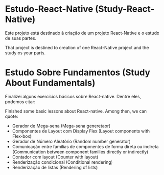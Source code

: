 # Estudo-React-Native (Study-React-Native)

Este projeto está destinado à criação de um projeto React-Native e o estudo de suas partes.

That project is destined to creation of one React-Native project and the study os your parts.

# Estudo Sobre Fundamentos (Study About Fundamentals)

Finalizei alguns exercícios básicos sobre React-native. Dentre eles, podemos citar:

Finished some basic lessons about React-native. Among then, we can quote:

* Gerador de Mega-sena (Mega-sena generetaor)
* Componentes de Layout com Display Flex (Layout components with Flex-box)
* Gerador de Número Aleatório (Random number generator)
* Comunicação entre famílias de componentes de forma direta ou indireta (Communication between component families directly or indirectly)
* Contador com layout (Counter with layout)
* Renderização condicional (Conditional rendering)
* Renderização de listas (Rendering of lists)
